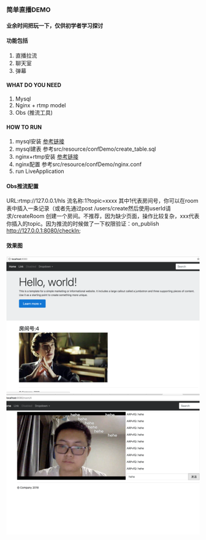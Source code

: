 ### 简单直播DEMO

#### 业余时间把玩一下，仅供初学者学习探讨

#### 功能包括
1. 直播拉流
2. 聊天室
3. 弹幕

#### WHAT DO YOU NEED
1. Mysql
2. Nginx + rtmp model
3. Obs (推流工具)

#### HOW TO RUN
1. mysql安装 [参考链接](http://www.runoob.com/mysql/mysql-install.html)
2. mysql建表 参考src/resource/confDemo/create_table.sql
3. nginx+rtmp安装 [参考链接](https://www.jianshu.com/p/3224341a205f)
4. nginx配置 参考src/resource/confDemo/nginx.conf
5. run LiveApplication

#### Obs推流配置
URL:rtmp://127.0.0.1/hls
流名称:1?topic=xxxx
其中1代表房间号，你可以在room表中插入一条记录（或者先通过post /users/create然后使用userId请求/createRoom 创建一个房间。不推荐，因为缺少页面，操作比较复杂，xxx代表你插入的topic。因为推流的时候做了一下权限验证：on_publish http://127.0.0.1:8080/checkIn;


#### 效果图

![index](./readmeResources/index.png)
![room](./readmeResources/room.png)

